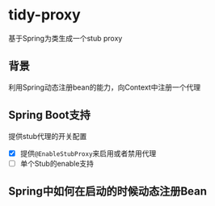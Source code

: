 # tidy-proxy

基于Spring为类生成一个stub proxy

## 背景

利用Spring动态注册bean的能力，向Context中注册一个代理

## Spring Boot支持

提供stub代理的开关配置

- [x] 提供`@EnableStubProxy`来启用或者禁用代理
- [ ] 单个Stub的enable支持

## Spring中如何在启动的时候动态注册Bean

